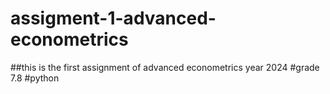 # assigment-1-advanced-econometrics

##this is the first assignment of advanced econometrics year 2024
#grade 7.8
#python
